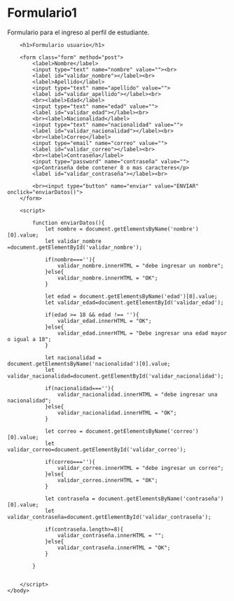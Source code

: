 # Formulario1
Formulario para el ingreso al perfil de estudiante.
<!DOCTYPE html>

<html>
    <head>
        <title>TODO supply a title</title>
        <meta charset="UTF-8">
        <meta name="viewport" content="width=device-width, initial-scale=1.0">
    </head>
    <body>
        
        <h1>Formulario usuario</h1>
        
        <form class="form" method="post">
            <label>Nombre</label>
            <input type="text" name="nombre" value=""><br>
            <label id="validar_nombre"></label><br>
            <label>Apellido</label>
            <input type="text" name="apellido" value="">
            <label id="validar_apellido"></label><br>
            <br><label>Edad</label>
            <input type="text" name="edad" value="">
            <label id="validar_edad"></label><br>
            <br><label>Nacionalidad</label>
            <input type="text" name="nacionalidad" value="">
            <label id="validar_nacionalidad"></label><br>
            <br><label>Correo</label>
            <input type="email" name="correo" value="">
            <label id="validar_correo"></label><br>
            <br><label>Contraseña</label>
            <input type="password" name="contraseña" value="">
            <p>Contraseña debe contener 8 o mas caracteres</p>
            <label id="validar_contraseña"></label><br>
            
            <br><input type="button" name="enviar" value="ENVIAR" onclick="enviarDatos()">   
        </form>
        
        <script>
            
            function enviarDatos(){
                let nombre = document.getElementsByName('nombre')[0].value;
                let validar_nombre =document.getElementById('validar_nombre');
                
                if(nombre===''){
                    validar_nombre.innerHTML = "debe ingresar un nombre";
                }else{
                    validar_nombre.innerHTML = "OK";
                }
                 
                let edad = document.getElementsByName('edad')[0].value;
                let validar_edad=document.getElementById('validar_edad');
                
                if(edad >= 18 && edad !== ''){
                    validar_edad.innerHTML = "OK";
                }else{
                    validar_edad.innerHTML = "Debe ingresar una edad mayor o igual a 18";      
                }
             
                let nacionalidad = document.getElementsByName('nacionalidad')[0].value;
                let validar_nacionalidad=document.getElementById('validar_nacionalidad');
                
                if(nacionalidad===''){
                    validar_nacionalidad.innerHTML = "debe ingresar una nacionalidad";
                }else{
                    validar_nacionalidad.innerHTML = "OK";
                }
                
                let correo = document.getElementsByName('correo')[0].value;
                let validar_correo=document.getElementById('validar_correo');
                
                if(correo===''){
                    validar_correo.innerHTML = "debe ingresar un correo";
                }else{
                    validar_correo.innerHTML = "OK";
                }
             
                let contraseña = document.getElementsByName('contraseña')[0].value;
                let validar_contraseña=document.getElementById('validar_contraseña');
                
                if(contraseña.length>=8){
                    validar_contraseña.innerHTML = "";
                }else{
                    validar_contraseña.innerHTML = "OK";
                }
 
            }
                
               
        </script>
    </body>
</html>
